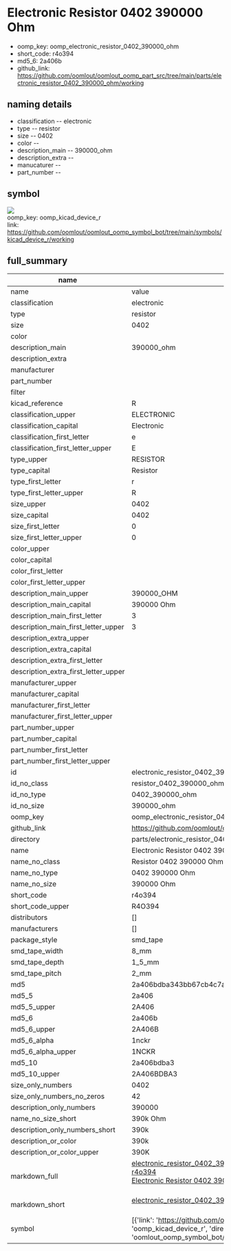 # Electronic Resistor 0402 390000 Ohm

  
* oomp_key: oomp_electronic_resistor_0402_390000_ohm 
* short_code: r4o394
* md5_6: 2a406b  
* github_link: https://github.com/oomlout/oomlout_oomp_part_src/tree/main/parts/electronic_resistor_0402_390000_ohm/working  
## naming details
* classification -- electronic
* type -- resistor
* size -- 0402
* color -- 
* description_main -- 390000_ohm
* description_extra -- 
* manucaturer -- 
* part_number -- 



## symbol

![](symbol/{index}}/working/working_600.png)  
oomp_key: oomp_kicad_device_r  
link: https://github.com/oomlout/oomlout_oomp_symbol_bot/tree/main/symbols/kicad_device_r/working  


## full_summary
| name | value | 
| --- | --- | 
| name | value | 
| classification | electronic | 
| type | resistor | 
| size | 0402 | 
| color |  | 
| description_main | 390000_ohm | 
| description_extra |  | 
| manufacturer |  | 
| part_number |  | 
| filter |  | 
| kicad_reference | R | 
| classification_upper | ELECTRONIC | 
| classification_capital | Electronic | 
| classification_first_letter | e | 
| classification_first_letter_upper | E | 
| type_upper | RESISTOR | 
| type_capital | Resistor | 
| type_first_letter | r | 
| type_first_letter_upper | R | 
| size_upper | 0402 | 
| size_capital | 0402 | 
| size_first_letter | 0 | 
| size_first_letter_upper | 0 | 
| color_upper |  | 
| color_capital |  | 
| color_first_letter |  | 
| color_first_letter_upper |  | 
| description_main_upper | 390000_OHM | 
| description_main_capital | 390000 Ohm | 
| description_main_first_letter | 3 | 
| description_main_first_letter_upper | 3 | 
| description_extra_upper |  | 
| description_extra_capital |  | 
| description_extra_first_letter |  | 
| description_extra_first_letter_upper |  | 
| manufacturer_upper |  | 
| manufacturer_capital |  | 
| manufacturer_first_letter |  | 
| manufacturer_first_letter_upper |  | 
| part_number_upper |  | 
| part_number_capital |  | 
| part_number_first_letter |  | 
| part_number_first_letter_upper |  | 
| id | electronic_resistor_0402_390000_ohm | 
| id_no_class | resistor_0402_390000_ohm | 
| id_no_type | 0402_390000_ohm | 
| id_no_size | 390000_ohm | 
| oomp_key | oomp_electronic_resistor_0402_390000_ohm | 
| github_link | https://github.com/oomlout/oomlout_oomp_part_src/tree/main/parts/electronic_resistor_0402_390000_ohm/working | 
| directory | parts/electronic_resistor_0402_390000_ohm | 
| name | Electronic Resistor 0402 390000 Ohm | 
| name_no_class | Resistor 0402 390000 Ohm | 
| name_no_type | 0402 390000 Ohm | 
| name_no_size | 390000 Ohm | 
| short_code | r4o394 | 
| short_code_upper | R4O394 | 
| distributors | [] | 
| manufacturers | [] | 
| package_style | smd_tape | 
| smd_tape_width | 8_mm | 
| smd_tape_depth | 1_5_mm | 
| smd_tape_pitch | 2_mm | 
| md5 | 2a406bdba343bb67cb4c7a9d2942525e | 
| md5_5 | 2a406 | 
| md5_5_upper | 2A406 | 
| md5_6 | 2a406b | 
| md5_6_upper | 2A406B | 
| md5_6_alpha | 1nckr | 
| md5_6_alpha_upper | 1NCKR | 
| md5_10 | 2a406bdba3 | 
| md5_10_upper | 2A406BDBA3 | 
| size_only_numbers | 0402 | 
| size_only_numbers_no_zeros | 42 | 
| description_only_numbers | 390000 | 
| name_no_size_short | 390k Ohm | 
| description_only_numbers_short | 390k | 
| description_or_color | 390k | 
| description_or_color_upper | 390K | 
| markdown_full | [electronic_resistor_0402_390000_ohm](https://github.com/oomlout/oomlout_oomp_part_src/tree/main/parts/electronic_resistor_0402_390000_ohm/working)<br>[r4o394](https://github.com/oomlout/oomlout_oomp_part_src/tree/main/parts/electronic_resistor_0402_390000_ohm/working)<br>[Electronic Resistor 0402 390000 Ohm](https://github.com/oomlout/oomlout_oomp_part_src/tree/main/parts/electronic_resistor_0402_390000_ohm/working)<br><br> | 
| markdown_short | [electronic_resistor_0402_390000_ohm](https://github.com/oomlout/oomlout_oomp_part_src/tree/main/parts/electronic_resistor_0402_390000_ohm/working)<br><br> | 
| symbol | [{'link': 'https://github.com/oomlout/oomlout_oomp_symbol_bot/tree/main/symbols/kicad_device_r', 'oomp_key': 'oomp_kicad_device_r', 'directory': 'oomlout_oomp_symbol_bot/symbols/kicad_device_r//working/working.kicad_sym', 'index': 0}] | 
